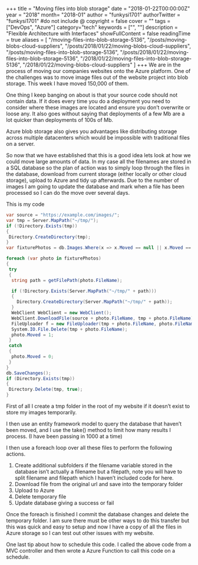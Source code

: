 +++
title = "Moving files into blob storage"
date = "2018-01-22T00:00:00Z"
year = "2018"
month= "2018-01"
author = "funkysi1701"
authorTwitter = "funkysi1701" #do not include @
copyright = false
cover = ""
tags = ["DevOps", "Azure"]
category="tech"
keywords = ["", ""]
description = "Flexible Architecture with Interfaces"
showFullContent = false
readingTime = true
aliases = [
    "/moving-files-into-blob-storage-5136",
    "/posts/moving-blobs-cloud-suppliers",
    "/posts/2018/01/22/moving-blobs-cloud-suppliers",
    "/posts/moving-files-into-blob-storage-5136",
    "/posts/2018/01/22/moving-files-into-blob-storage-5136",
    "/2018/01/22/moving-files-into-blob-storage-5136",
    "/2018/01/22/moving-blobs-cloud-suppliers"
]
+++
We are in the process of moving our companies websites onto the Azure platform. One of the challenges was to move image files out of the website project into blob storage. This week I have moved 150,000 of them.

One thing I keep banging on about is that your source code should not contain data. If it does every time you do a deployment you need to consider where these images are located and ensure you don’t overwrite or loose any. It also goes without saying that deployments of a few Mb are a lot quicker than deployments of 100s of Mb.

Azure blob storage also gives you advantages like distributing storage across multiple datacenters which would be impossible with traditional files on a server.

So now that we have established that this is a good idea lets look at how we could move large amounts of data. In my case all the filenames are stored in a SQL database so the plan of action was to simply loop through the files in the database, download from current storage (either locally or other cloud storage), upload to Azure and tidy up afterwards. Due to the number of images I am going to update the database and mark when a file has been processed so I can do the move over several days.

This is my code

```csharp
var source = "https://example.com/images/";
var tmp = Server.MapPath("~/tmp/");
if (!Directory.Exists(tmp))
{
 Directory.CreateDirectory(tmp);
}
var fixturePhotos = db.Images.Where(x => x.Moved == null || x.Moved == 0).Take(id);

foreach (var photo in fixturePhotos)
{
 try
 {
  string path = getFilePath(photo.FileName);

  if (!Directory.Exists(Server.MapPath("~/tmp/" + path)))
  {
    Directory.CreateDirectory(Server.MapPath("~/tmp/" + path));
  }
  WebClient WebClient = new WebClient();
  WebClient.DownloadFile(source + photo.FileName, tmp + photo.FileName);
  FileUploader f = new FileUploader(tmp + photo.FileName, photo.FileName);
  System.IO.File.Delete(tmp + photo.FileName);
  photo.Moved = 1;
 }
 catch
 {
  photo.Moved = 0;
 }
}
db.SaveChanges();
if (Directory.Exists(tmp))
{
 Directory.Delete(tmp, true);
}
```

First of all I create a tmp folder in the root of my website if it doesn’t exist to store my images temporarily.

I then use an entity framework model to query the database that haven’t been moved, and I use the take() method to limit how many results I process. (I have been passing in 1000 at a time)

I then use a foreach loop over all these files to perform the following actions.

1. Create additional subfolders if the filename variable stored in the database isn’t actually a filename but a filepath, note you will have to split filename and filepath which I haven’t included code for here.
2. Download file from the original url and save into the temporary folder
3. Upload to Azure
4. Delete temporary file
5. Update database giving a success or fail

Once the foreach is finished I commit the database changes and delete the temporary folder. I am sure there must be other ways to do this transfer but this was quick and easy to setup and now I have a copy of all the files in Azure storage so I can test out other issues with my website.

One last tip about how to schedule this code. I called the above code from a MVC controller and then wrote a Azure Function to call this code on a schedule.